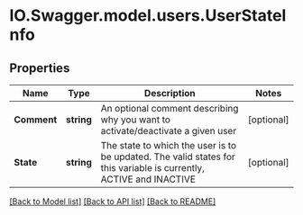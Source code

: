 # IO.Swagger.model.users.UserStateInfo
## Properties

Name | Type | Description | Notes
------------ | ------------- | ------------- | -------------
**Comment** | **string** | An optional comment describing why you want to activate/deactivate a given user | [optional] 
**State** | **string** | The state to which the user is to be updated. The valid states for this variable is currently, ACTIVE and INACTIVE | [optional] 

[[Back to Model list]](../README.md#documentation-for-models) [[Back to API list]](../README.md#documentation-for-api-endpoints) [[Back to README]](../README.md)

